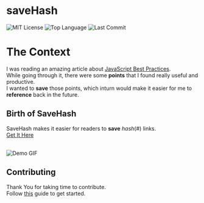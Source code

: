 # saveHash

![MIT License](https://img.shields.io/github/license/rahuldahal/saveHash)
![Top Language](https://img.shields.io/github/languages/top/rahuldahal/saveHash)
![Last Commit](https://img.shields.io/github/last-commit/rahuldahal/saveHash)

# The Context
I was reading an amazing article about [JavaScript Best Practices](https://github.com/ryanmcdermott/clean-code-javascript). <br />
While going through it, there were some **points** that I found really useful and productive. <br />
I wanted to **save** those points, which inturn would make it easier for me to **reference** back in the future. <br />

## Birth of SaveHash
SaveHash makes it easier for readers to **save** *hash*(#) links. <br />
[Get It Here](https://addons.mozilla.org/firefox/addon/savehash/) <br /><br />

![Demo GIF](https://res.cloudinary.com/rdaahal/image/upload/v1609770198/saveHash/saveHash_demo_mpx0f3.gif)

## Contributing
Thank You for taking time to contribute. <br />
Follow [this](https://github.com/rahuldahal/save-hash/blob/master/CONTRIBUTING.md) guide to get started.
